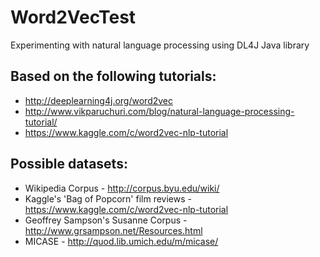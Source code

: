 # Word2VecTest
Experimenting with natural language processing using DL4J Java library

## Based on the following tutorials:
* http://deeplearning4j.org/word2vec
* http://www.vikparuchuri.com/blog/natural-language-processing-tutorial/
* https://www.kaggle.com/c/word2vec-nlp-tutorial

## Possible datasets:
* Wikipedia Corpus - http://corpus.byu.edu/wiki/
* Kaggle's 'Bag of Popcorn' film reviews - https://www.kaggle.com/c/word2vec-nlp-tutorial
* Geoffrey Sampson's Susanne Corpus - http://www.grsampson.net/Resources.html
* MICASE - http://quod.lib.umich.edu/m/micase/
